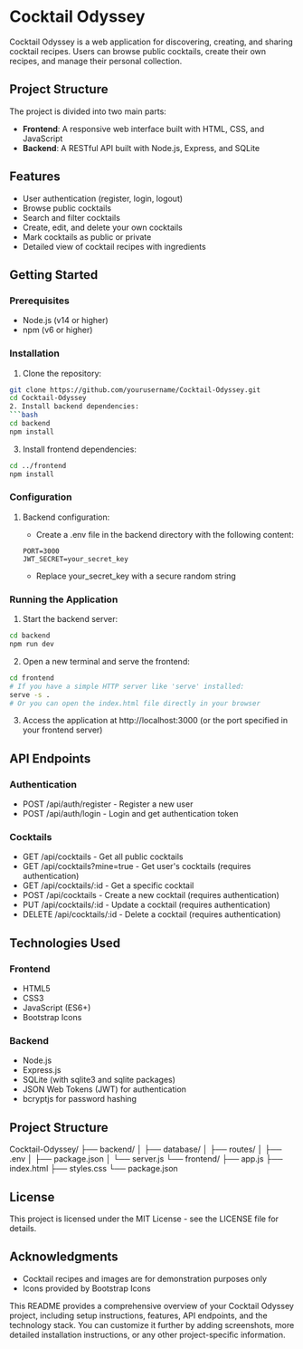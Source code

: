 # Cocktail Odyssey

Cocktail Odyssey is a web application for discovering, creating, and sharing cocktail recipes. Users can browse public cocktails, create their own recipes, and manage their personal collection.

## Project Structure

The project is divided into two main parts:

- **Frontend**: A responsive web interface built with HTML, CSS, and JavaScript
- **Backend**: A RESTful API built with Node.js, Express, and SQLite

## Features

- User authentication (register, login, logout)
- Browse public cocktails
- Search and filter cocktails
- Create, edit, and delete your own cocktails
- Mark cocktails as public or private
- Detailed view of cocktail recipes with ingredients

## Getting Started

### Prerequisites

- Node.js (v14 or higher)
- npm (v6 or higher)

### Installation

1. Clone the repository:
```bash
git clone https://github.com/yourusername/Cocktail-Odyssey.git
cd Cocktail-Odyssey
2. Install backend dependencies:
```bash
cd backend
npm install
 ```

3. Install frontend dependencies:
```bash
cd ../frontend
npm install
 ```

### Configuration
1. Backend configuration:
   - Create a .env file in the backend directory with the following content:
   ```plaintext
   PORT=3000
   JWT_SECRET=your_secret_key
    ```
   
   - Replace your_secret_key with a secure random string
### Running the Application
1. Start the backend server:
```bash
cd backend
npm run dev
 ```
2. Open a new terminal and serve the frontend:
```bash
cd frontend
# If you have a simple HTTP server like 'serve' installed:
serve -s .
# Or you can open the index.html file directly in your browser
```

3. Access the application at http://localhost:3000 (or the port specified in your frontend server)

## API Endpoints

### Authentication

- POST /api/auth/register - Register a new user
- POST /api/auth/login - Login and get authentication token

### Cocktails

- GET /api/cocktails - Get all public cocktails
- GET /api/cocktails?mine=true - Get user's cocktails (requires authentication)
- GET /api/cocktails/:id - Get a specific cocktail
- POST /api/cocktails - Create a new cocktail (requires authentication)
- PUT /api/cocktails/:id - Update a cocktail (requires authentication)
- DELETE /api/cocktails/:id - Delete a cocktail (requires authentication)

## Technologies Used

### Frontend

- HTML5
- CSS3
- JavaScript (ES6+)
- Bootstrap Icons

### Backend

- Node.js
- Express.js
- SQLite (with sqlite3 and sqlite packages)
- JSON Web Tokens (JWT) for authentication
- bcryptjs for password hashing

## Project Structure

Cocktail-Odyssey/
├── backend/
│   ├── database/
│   ├── routes/
│   ├── .env
│   ├── package.json
│   └── server.js
└── frontend/
    ├── app.js
    ├── index.html
    ├── styles.css
    └── package.json


## License
This project is licensed under the MIT License - see the LICENSE file for details.

## Acknowledgments
- Cocktail recipes and images are for demonstration purposes only
- Icons provided by Bootstrap Icons

This README provides a comprehensive overview of your Cocktail Odyssey project, including setup instructions, features, API endpoints, and the technology stack. You can customize it further by adding screenshots, more detailed installation instructions, or any other project-specific information.
